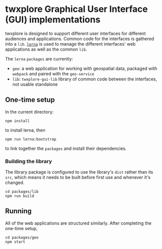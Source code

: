 # twxplore Graphical User Interface (GUI) implementations

twxplore is designed to support different user interfaces for different audiences and applications. Common code for the interfaces is
gathered into a `lib`. [`lerna`](https://github.com/lerna/lerna) is used to manage the different interfaces' web applications as well as the common `lib`.

The `lerna` `packages` are currently:

* `geo`: a web application for working with geospatial data, packaged with `webpack` and paired with the `geo-service`
*  `lib`: `twxplore-gui-lib` library of common code between the interfaces, not usable standalone

## One-time setup

In the current directory:

    npm install
    
to install lerna, then

    npm run lerna:bootstrap
    
to link together the `packages` and install their dependencies.

### Building the library

The library package is configured to use the library's `dist` rather than its `src`, which means it needs to be built before first use and whenever it's changed.

    cd packages/lib
    npm run build

## Running

All of the web applications are structured similarly. After completing the one-time setup, 

    cd packages/geo
    npm start
